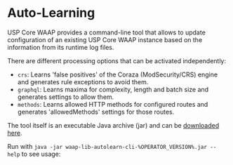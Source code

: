 # Auto-Learning

USP Core WAAP provides a command-line tool that allows to update configuration of an existing USP Core WAAP instance
based on the information from its runtime log files.

There are different processing options that can be activated independently:

* `crs`: Learns 'false positives' of the Coraza (ModSecurity/CRS) engine and generates rule exceptions to avoid them.
* `graphql`: Learns maxima for complexity, length and batch size and generates settings to allow them.
* `methods`: Learns allowed HTTP methods for configured routes and generates 'allowedMethods' settings for those routes.

The tool itself is an executable Java archive (jar) and can be [downloaded here](downloads.md).

Run with `java -jar waap-lib-autolearn-cli-%OPERATOR_VERSION%.jar --help` to see usage:
